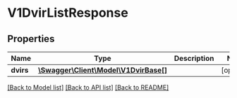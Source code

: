 # V1DvirListResponse

## Properties
Name | Type | Description | Notes
------------ | ------------- | ------------- | -------------
**dvirs** | [**\Swagger\Client\Model\V1DvirBase[]**](V1DvirBase.md) |  | [optional] 

[[Back to Model list]](../README.md#documentation-for-models) [[Back to API list]](../README.md#documentation-for-api-endpoints) [[Back to README]](../README.md)


